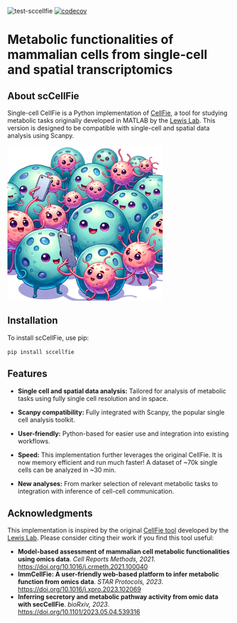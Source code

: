 ![test-sccellfie](https://github.com/earmingol/scCellFie/actions/workflows/tests.yml/badge.svg)
[![codecov](https://codecov.io/gh/earmingol/scCellFie/graph/badge.svg?token=22NENAKNKI)](https://codecov.io/gh/earmingol/scCellFie)

# Metabolic functionalities of mammalian cells from single-cell and spatial transcriptomics

## About scCellFie
Single-cell CellFie is a Python implementation of [CellFie](https://github.com/LewisLabUCSD/CellFie), a tool for studying metabolic tasks 
originally developed in MATLAB by the [Lewis Lab](https://lewislab.ucsd.edu/). This version is designed to be 
compatible with single-cell and spatial data analysis using Scanpy.


<img src="https://github.com/earmingol/scCellFie/blob/main/scCellFie-Logo.png?raw=true" width="350" height="350" alt="Logo" style="margin-right: 10px;">

## Installation
To install scCellFie, use pip:

`pip install sccellfie`

## Features
- **Single cell and spatial data analysis:** Tailored for analysis of metabolic
tasks using fully single cell resolution and in space.

- **Scanpy compatibility:** Fully integrated with Scanpy, the popular single cell
analysis toolkit.

- **User-friendly:** Python-based for easier use and integration into existing workflows.

- **Speed:** This implementation further leverages the original CellFie. It is now memory
efficient and run much faster! A dataset of ~70k single cells can be analyzed in ~30 min.

- **New analyses:** From marker selection of relevant metabolic tasks to integration with
inference of cell-cell communication.

## Acknowledgments
This implementation is inspired by the original [CellFie tool](https://github.com/LewisLabUCSD/CellFie) developed by 
the [Lewis Lab](https://lewislab.ucsd.edu/). Please consider citing their work if you find this tool useful:

- **Model-based assessment of mammalian cell metabolic functionalities using omics data**.
*Cell Reports Methods, 2021*. https://doi.org/10.1016/j.crmeth.2021.100040
- **ImmCellFie: A user-friendly web-based platform to infer metabolic function from omics data**.
*STAR Protocols, 2023*. https://doi.org/10.1016/j.xpro.2023.102069
- **Inferring secretory and metabolic pathway activity from omic data with secCellFie**. 
*bioRxiv, 2023*. https://doi.org/10.1101/2023.05.04.539316
